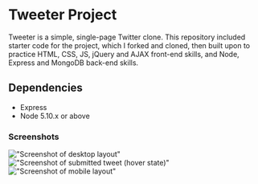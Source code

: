 # Tweeter Project

Tweeter is a simple, single-page Twitter clone. This repository included starter code for the project, which I forked and cloned, then built upon to practice HTML, CSS, JS, jQuery and AJAX front-end skills, and Node, Express and MongoDB back-end skills.


## Dependencies

- Express
- Node 5.10.x or above


### Screenshots

!["Screenshot of desktop layout"](https://github.com/tw77/tweeter/blob/master/docs/desktop-layout.png?raw=true)
!["Screenshot of submitted tweet (hover state)"](https://github.com/tw77/tweeter/blob/master/docs/hover-over-tweet.png?raw=true)
!["Screenshot of mobile layout"](https://github.com/tw77/tweeter/blob/master/docs/mobile-layout.png?raw=true)
